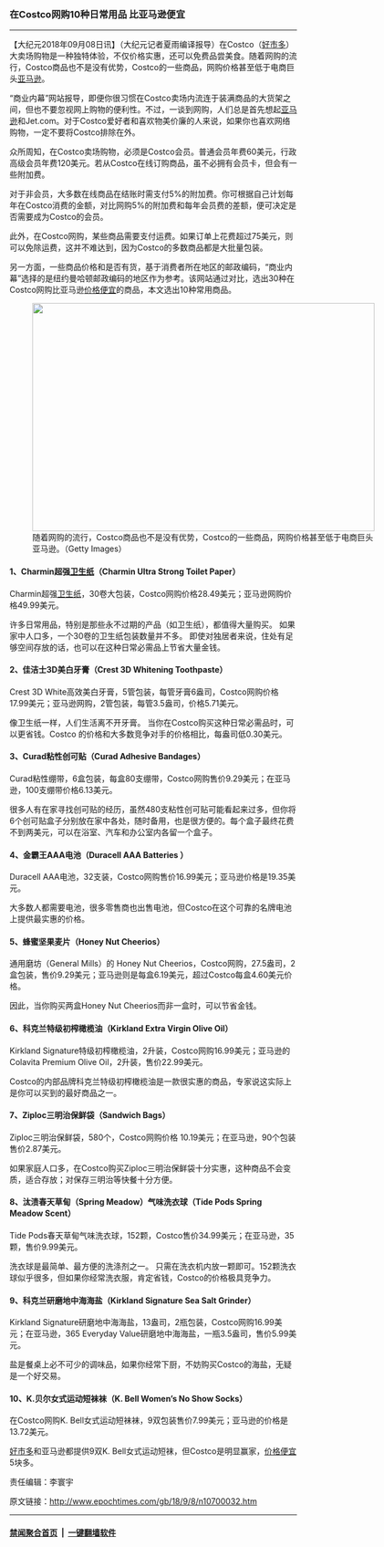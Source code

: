 ### 在Costco网购10种日常用品 比亚马逊便宜
------------------------

<p>【大纪元2018年09月08日讯】（大纪元记者夏雨编译报导）在Costco（<a href="http://www.epochtimes.com/gb/tag/%E5%A5%BD%E5%B8%82%E5%A4%9A.html">好市多</a>）大卖场购物是一种独特体验，不仅价格实惠，还可以免费品尝美食。随着网购的流行，Costco商品也不是没有优势，Costco的一些商品，网购价格甚至低于电商巨头<a href="http://www.epochtimes.com/gb/tag/%E4%BA%9A%E9%A9%AC%E9%80%8A.html">亚马逊</a>。</p>
<p>“商业内幕”网站报导，即便你很习惯在Costco卖场内流连于装满商品的大货架之间，但也不要忽视网上购物的便利性。不过，一谈到网购，人们总是首先想起<a href="http://www.epochtimes.com/gb/tag/%E4%BA%9A%E9%A9%AC%E9%80%8A.html">亚马逊</a>和Jet.com。对于Costco爱好者和喜欢物美价廉的人来说，如果你也喜欢网络购物，一定不要将Costco排除在外。</p>
<p>众所周知，在Costco卖场购物，必须是Costco会员。普通会员年费60美元，行政高级会员年费120美元。若从Costco在线订购商品，虽不必拥有会员卡，但会有一些附加费。</p>
<p>对于非会员，大多数在线商品在结账时需支付5%的附加费。你可根据自己计划每年在Costco消费的金额，对比网购5%的附加费和每年会员费的差额，便可决定是否需要成为Costco的会员。</p>
<p>此外，在Costco网购，某些商品需要支付运费。如果订单上花费超过75美元，则可以免除运费，这并不难达到，因为Costco的多数商品都是大批量包装。</p>
<p>另一方面，一些商品价格和是否有货，基于消费者所在地区的邮政编码，“商业内幕”选择的是纽约曼哈顿邮政编码的地区作为参考。该网站通过对比，选出30种在Costco网购比亚马逊<a href="http://www.epochtimes.com/gb/tag/%E4%BB%B7%E6%A0%BC%E4%BE%BF%E5%AE%9C.html">价格便宜</a>的商品，本文选出10种常用商品。</p>
<figure id="attachment_10668455" style="width: 600px" class="wp-caption aligncenter"><a href="http://i.epochtimes.com/assets/uploads/2018/08/20180827-hsichiao-hk-02.jpg"><img class="size-large wp-image-10668455" src="http://i.epochtimes.com/assets/uploads/2018/08/20180827-hsichiao-hk-02-600x400.jpg" alt="" width="600" height="400" /></a><figcaption class="wp-caption-text">随着网购的流行，Costco商品也不是没有优势，Costco的一些商品，网购价格甚至低于电商巨头亚马逊。（Getty Images）</figcaption></figure>
<h4>1、Charmin超强<a href="http://www.epochtimes.com/gb/tag/%E5%8D%AB%E7%94%9F%E7%BA%B8.html">卫生纸</a>（Charmin Ultra Strong Toilet Paper）</h4>
<p>Charmin超强<a href="http://www.epochtimes.com/gb/tag/%E5%8D%AB%E7%94%9F%E7%BA%B8.html">卫生纸</a>，30卷大包装，Costco网购价格28.49美元；亚马逊网购价格49.99美元。</p>
<p>许多日常用品，特别是那些永不过期的产品（如卫生纸），都值得大量购买。 如果家中人口多，一个30卷的卫生纸包装数量并不多。 即使对独居者来说，住处有足够空间存放的话，也可以在这种日常必需品上节省大量金钱。</p>
<h4>2、佳洁士3D美白牙膏（Crest 3D Whitening Toothpaste）</h4>
<p>Crest 3D White高效美白牙膏，5管包装，每管牙膏6盎司，Costco网购价格17.99美元；亚马逊网购，2管包装，每管3.5盎司，价格5.71美元。</p>
<p>像卫生纸一样，人们生活离不开牙膏。 当你在Costco购买这种日常必需品时，可以更省钱。Costco 的价格和大多数竞争对手的价格相比，每盎司低0.30美元。</p>
<h4>3、Curad粘性创可贴（Curad Adhesive Bandages）</h4>
<p>Curad粘性绷带，6盒包装，每盒80支绷带，Costco网购售价9.29美元；在亚马逊，100支绷带价格6.13美元。</p>
<p>很多人有在家寻找创可贴的经历，虽然480支粘性创可贴可能看起来过多，但你将6个创可贴盒子分别放在家中各处，随时备用，也是很方便的。每个盒子最终花费不到两美元，可以在浴室、汽车和办公室内各留一个盒子。</p>
<h4>4、金霸王AAA电池（Duracell AAA Batteries ）</h4>
<p>Duracell AAA电池，32支装，Costco网购售价16.99美元；亚马逊价格是19.35美元。</p>
<p>大多数人都需要电池，很多零售商也出售电池，但Costco在这个可靠的名牌电池上提供最实惠的价格。</p>
<h4>5、蜂蜜坚果麦片（Honey Nut Cheerios）</h4>
<p>通用磨坊（General Mills）的 Honey Nut Cheerios，Costco网购，27.5盎司，2盒包装，售价9.29美元；亚马逊则是每盒6.19美元，超过Costco每盒4.60美元价格。</p>
<p>因此，当你购买两盒Honey Nut Cheerios而非一盒时，可以节省金钱。</p>
<h4>6、科克兰特级初榨橄榄油（Kirkland Extra Virgin Olive Oil）</h4>
<p>Kirkland Signature特级初榨橄榄油，2升装，Costco网购16.99美元；亚马逊的Colavita Premium Olive Oil，2升装，售价22.99美元。</p>
<p>Costco的内部品牌科克兰特级初榨橄榄油是一款很实惠的商品，专家说这实际上是你可以买到的最好商品之一。</p>
<h4>7、Ziploc三明治保鲜袋（Sandwich Bags）</h4>
<p>Ziploc三明治保鲜袋，580个，Costco网购价格 10.19美元；在亚马逊，90个包装售价2.87美元。</p>
<p>如果家庭人口多，在Costco购买Ziploc三明治保鲜袋十分实惠，这种商品不会变质，适合存放；对保存三明治等快餐十分方便。</p>
<h4>8、汰渍春天草甸（Spring Meadow）气味洗衣球（Tide Pods Spring Meadow Scent）</h4>
<p>Tide Pods春天草甸气味洗衣球，152颗，Costco售价34.99美元；在亚马逊，35颗，售价9.99美元。</p>
<p>洗衣球是最简单、最方便的洗涤剂之一。 只需在洗衣机内放一颗即可。152颗洗衣球似乎很多，但如果你经常洗衣服，肯定省钱，Costco的价格极具竞争力。</p>
<h4>9、科克兰研磨地中海海盐（Kirkland Signature Sea Salt Grinder）</h4>
<p>Kirkland Signature研磨地中海海盐，13盎司，2瓶包装，Costco网购16.99美元；在亚马逊，365 Everyday Value研磨地中海海盐，一瓶3.5盎司，售价5.99美元。</p>
<p>盐是餐桌上必不可少的调味品，如果你经常下厨，不妨购买Costco的海盐，无疑是一个好交易。</p>
<h4>10、K.贝尔女式运动短袜袜（K. Bell Women&#8217;s No Show Socks）</h4>
<p>在Costco网购K. Bell女式运动短袜袜，9双包装售价7.99美元；亚马逊的价格是13.72美元。</p>
<p><a href="http://www.epochtimes.com/gb/tag/%E5%A5%BD%E5%B8%82%E5%A4%9A.html">好市多</a>和亚马逊都提供9双K. Bell女式运动短袜，但Costco是明显赢家，<a href="http://www.epochtimes.com/gb/tag/%E4%BB%B7%E6%A0%BC%E4%BE%BF%E5%AE%9C.html">价格便宜</a>5块多。</p>
<p>责任编辑：李寰宇</p>

原文链接：http://www.epochtimes.com/gb/18/9/8/n10700032.htm


------------------------
#### [禁闻聚合首页](https://github.com/gfw-breaker/banned-news/blob/master/README.md) &nbsp;|&nbsp;  [一键翻墙软件](https://github.com/gfw-breaker/nogfw/blob/master/README.md)
